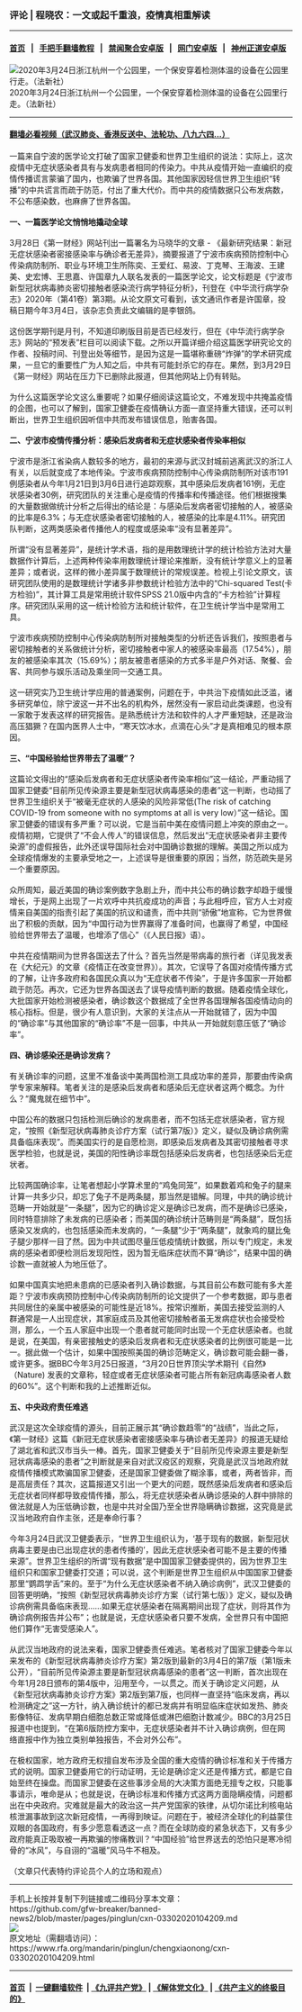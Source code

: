 ### 评论 | 程晓农：一文或起千重浪，疫情真相重解读
------------------------

#### [首页](https://github.com/gfw-breaker/banned-news2/blob/master/README.md) &nbsp;&nbsp;|&nbsp;&nbsp; [手把手翻墙教程](https://github.com/gfw-breaker/guides/wiki) &nbsp;&nbsp;|&nbsp;&nbsp; [禁闻聚合安卓版](https://github.com/gfw-breaker/bn-android) &nbsp;&nbsp;|&nbsp;&nbsp; [网门安卓版](https://github.com/oGate2/oGate) &nbsp;&nbsp;|&nbsp;&nbsp; [神州正道安卓版](https://github.com/SzzdOgate/update) 



<div id="headerimg">
 <img alt="2020年3月24日浙江杭州一个公园里，一个保安穿着检测体温的设备在公园里行走。（法新社）" src="https://www.rfa.org/mandarin/pinglun/chengxiaonong/cxn-03302020104209.html/000_1Q58CG.jpg/@@images/f78d3500-9321-4327-a66e-ec740144cfda.jpeg" title="2020年3月24日浙江杭州一个公园里，一个保安穿着检测体温的设备在公园里行走。（法新社）"/>
 <div id="headerimgcontents">
  <div id="headerimgcaption">
   <span>
    2020年3月24日浙江杭州一个公园里，一个保安穿着检测体温的设备在公园里行走。（法新社）
   </span>
   <!-- zoomattribute -->
  </div>
  <!-- headerimgcaption -->
 </div>
 <!-- headerimagecontents -->
</div>

<hr/>


#### [翻墙必看视频（武汉肺炎、香港反送中、法轮功、八九六四...）](https://github.com/gfw-breaker/banned-news2/blob/master/pages/link3.md)

<div id="storytext">
 <div>
  <div class="slot_header">
  </div>
 </div>
 <p>
  一篇来自宁波的医学论文打破了国家卫健委和世界卫生组织的说法：实际上，这次疫情中无症状感染者具有与发病患者相同的传染力。中共从疫情开始一直编织的疫情传播谎言蒙骗了国内，也欺骗了世界各国。其他国家因轻信世界卫生组织“转播”的中共谎言而疏于防范，付出了重大代价。而中共的疫情数据只公布发病数，不公布感染数，也麻痹了世界各国。
  <br/>
  <br/>
  <b>
   一、一篇医学论文悄悄地撬动全球
  </b>
  <br/>
  <br/>
  3月28日《第一财经》网站刊出一篇署名为马晓华的文章 - 《最新研究结果：新冠无症状感染者密接感染率与确诊者无差异》，摘要报道了宁波市疾病预防控制中心传染病防制所、职业与环境卫生所陈奕、王爱红、易波、丁克琴、王海波、王建美、史宏博、王思嘉、许国章九人联名发表的一篇医学论文，论文标题是《宁波市新型冠状病毒肺炎密切接触者感染流行病学特征分析》，刊登在《中华流行病学杂志》2020年（第41卷）第3期。从论文原文可看到，该文通讯作者是许国章，投稿日期今年3月4日，该杂志负责此文编辑的是李银鸽。
  <br/>
  <br/>
  这份医学期刊是月刊，不知道印刷版目前是否已经发行，但在《中华流行病学杂志》网站的“预发表”栏目可以阅读下载。之所以开篇详细介绍这篇医学研究论文的作者、投稿时间、刊登出处等细节，是因为这是一篇堪称重磅“炸弹”的学术研究成果，一旦它的重要性广为人知之后，中共有可能封杀它的存在。果然，到3月29日《第一财经》网站在压力下已删除此报道，但其他网站上仍有转贴。
  <br/>
  <br/>
  为什么这篇医学论文这么重要呢？如果仔细阅读这篇论文，不难发现中共掩盖疫情的企图，也可以了解到，国家卫健委在疫情确认方面一直坚持重大错误，还可以判断出，世界卫生组织因听信中共而发布错误信息，贻害各国。
  <br/>
  <br/>
  <b>
   二、宁波市疫情传播分析：感染后发病者和无症状感染者传染率相似
  </b>
  <br/>
  <br/>
  宁波市是浙江省染病人数较多的地方，最初的来源与武汉封城前逃离武汉的浙江人有关，以后就变成了本地传染。宁波市疾病预防控制中心传染病防制所对该市191例感染者从今年1月21日到3月6日进行追踪观察，其中感染后发病者161例，无症状感染者30例，研究团队的关注重心是疫情的传播率和传播途径。他们根据搜集的大量数据做统计分析之后得出的结论是：与感染后发病者密切接触的人，被感染的比率是6.3%；与无症状感染者密切接触的人，被感染的比率是4.11%。研究团队判断，这两类感染者传播他人的程度或感染率“没有显著差异”。
  <br/>
  <br/>
  所谓“没有显著差异”，是统计学术语，指的是用数理统计学的统计检验方法对大量数据作计算后，上述两种传染率用数理统计理论来推断，没有统计学意义上的显著差异；或者说，这样的微小差异属于数理统计的常规误差。检视上引论文原文，该研究团队使用的是数理统计学诸多非参数统计检验方法中的“Chi-squared Test(卡方检验)”，其计算工具是常用统计软件SPSS 21.0版中内含的“卡方检验”计算程序。研究团队采用的这一统计检验方法和统计软件，在卫生统计学当中是常用工具。
  <br/>
  <br/>
  宁波市疾病预防控制中心传染病防制所对接触类型的分析还告诉我们，按照患者与密切接触者的关系做统计分析，密切接触者中家人的被感染率最高（17.54%），朋友的被感染率其次（15.69%）；朋友被患者感染的方式多半是户外对话、聚餐、会客、共同参与娱乐活动及乘坐同一交通工具。
  <br/>
  <br/>
  这一研究实乃卫生统计学应用的普通案例，问题在于，中共治下疫情如此泛滥，诸多研究单位，除宁波这一并不出名的机构外，居然没有一家启动此类课题，也没有一家敢于发表这样的研究报告。是熟悉统计方法和软件的人才严重短缺，还是政治高压猖獗？在国内医界人士中，“寒天饮冰水，点滴在心头”才是真相难见的根本原因。
  <br/>
  <b>
   <br/>
   三、“中国经验给世界带去了温暖”？
  </b>
  <br/>
  <br/>
  这篇论文得出的“感染后发病者和无症状感染者传染率相似”这一结论，严重动摇了国家卫健委“目前所见传染源主要是新型冠状病毒感染的患者”这一判断，也动摇了世界卫生组织关于“被毫无症状的人感染的风险非常低(The risk of catching COVID-19 from someone with no symptoms at all is very low）”这一结论。国家卫健委的错误有多严重？可以说，它是当前中美在疫情问题上冲突的原由之一。疫情初期，它提供了“不会人传人”的错误信息，然后发出“无症状感染者非主要传染源”的虚假报告，此外还误导国际社会对中国确诊数据的理解。美国之所以成为全球疫情爆发的主要承受地之一，上述误导是很重要的原因；当然，防范疏失是另一个重要原因。
  <br/>
  <br/>
  众所周知，最近美国的确诊案例数字急剧上升，而中共公布的确诊数字却趋于缓慢增长，于是网上出现了一片欢呼中共抗疫成功的声音；与此相呼应，官方人士对疫情来自美国的指责引起了美国的抗议和谴责，而中共则“骄傲”地宣称，它为世界做出了积极的贡献，因为“中国行动为世界赢得了准备时间，也赢得了希望，中国经验给世界带去了温暖，也增添了信心”（《人民日报》语）。
  <br/>
  <br/>
  中共在疫情期间为世界各国送去了什么？首先当然是带病毒的旅行者（详见我发表在《大纪元》的文章《疫情正在改变世界》）。其次，它误导了各国对疫情传播方式的了解，让许多政府和各国民众真以为“无症状者不传染”，于是许多国家一开始都疏于防范。再次，它还为世界各国送去了误导疫情判断的数据。随着疫情全球化，大批国家开始检测被感染者，确诊数这个数据成了全世界各国理解各国疫情动向的核心指标。但是，很少有人意识到，大家的关注点从一开始就错了，因为中国的“确诊率”与其他国家的“确诊率”不是一回事，中共从一开始就刻意压低了“确诊率”。
  <br/>
  <br/>
  <b>
   四、确诊感染还是确诊发病？
  </b>
  <br/>
  <br/>
  有关确诊率的问题，这里不准备谈中美两国检测工具成功率的差异，那要由传染病学专家来解释。笔者关注的是感染后发病者和感染后无症状者这两个概念。为什么？“魔鬼就在细节中”。
  <br/>
  <br/>
  中国公布的数据只包括检测后确诊的发病患者，而不包括无症状感染者，官方规定，“按照《新型冠状病毒肺炎诊疗方案（试行第7版）》定义，疑似及确诊病例需具备临床表现”。而美国实行的是自愿检测，即感染后发病者及其密切接触者寻求医学检验，也就是说，美国的阳性确诊率既包括感染后发病者，也包括感染后无症状者。
  <br/>
  <br/>
  比较两国确诊率，让笔者想起小学算术里的“鸡兔同笼”，如果数着鸡和兔子的腿来计算一共多少只，却忘了兔子不是两条腿，那当然是错解。同理，中共的确诊统计范畴一开始就是“一条腿”，因为它的确诊定义是确诊已发病，而不是确诊已感染，同时特意排除了未发病的已感染者；而美国的确诊统计范畴则是“两条腿”，既包括感染又发病的，也包括感染而未发病的，“一条腿”少于“两条腿”，就象鸡的腿比兔子腿少那样一目了然。因为中共试图尽量压低疫情统计数据，所以专门规定，未发病的感染者即便检测后发现阳性，因为暂无临床症状而不算“确诊”，结果中国的确诊数一直就被人为地压低了。
  <br/>
  <br/>
  如果中国真实地把未患病的已感染者列入确诊数据，与其目前公布数可能有多大差距？宁波市疾病预防控制中心传染病防制所的论文提供了一个参考数据，即与患者共同居住的亲属中被感染的可能性是近18%。按常识推断，美国去接受监测的人群通常是一人出现症状，其家庭成员及其他密切接触者虽无发病症状也会接受检测，那么，一个五人家庭中出现一个患者就可能同时出现一个无症状感染者。也就是说，在美国，有亲密接触史的感染后发病者和无症状感染者的比例很可能是一比一。据此做一个估计，如果中国按照美国的确诊范畴定义，确诊数可能会翻一番，或许更多。据BBC今年3月25日报道，“3月20日世界顶尖学术期刊《自然》（Nature) 发表的文章称，轻症或者无症状感染者可能占所有新冠病毒感染者人数的60%”。这个判断和我的上述推断近似。
  <br/>
  <b>
   <br/>
   五、中央政府责任难逃
  </b>
  <br/>
  <br/>
  武汉是这次全球疫情的源头，目前正展示其“确诊数趋零”的“战绩”，当此之际，《第一财经》这篇《新冠无症状感染者密接感染率与确诊者无差异》的报道无疑给了湖北省和武汉市当头一棒。首先，国家卫健委关于“目前所见传染源主要是新型冠状病毒感染的患者”之判断就是来自对武汉疫区的观察，究竟是武汉当地政府就疫情传播模式欺骗国家卫健委，还是国家卫健委做了糊涂事，或者，两者皆非，而是高层责任？其次，这篇报道又引出一个更大的问题，既然感染后发病者和感染后无症状者同样都导致疫情传播，那么，将无症状感染者从确诊感染的人群中排除的做法就是人为压低确诊数，也是中共对全国乃至全世界隐瞒确诊数据，这究竟是武汉当地政府自作主张，还是奉命行事？
  <br/>
  <br/>
  今年3月24日武汉卫健委表示，“世界卫生组织认为，‘基于现有的数据，新型冠状病毒主要是由已出现症状的患者传播的’，因此无症状感染者可能不是主要的传播来源”。世界卫生组织的所谓“现有数据”是中国国家卫健委提供的，因为世界卫生组织只和国家卫健委打交道；可以说，这个判断是世界卫生组织从中国国家卫健委那里“鹦鹉学舌”来的。至于“为什么无症状感染者不纳入确诊病例”，武汉卫健委的回答更明确，“按照《新型冠状病毒肺炎诊疗方案（试行第七版）》定义，疑似及确诊病例需具备临床表现……如果无症状感染者在隔离期间出现了症状，则将其作为确诊病例报告并公布”；也就是说，无症状感染者只要不发病，全世界只有中国把他们算作“无害受感染人”。
  <br/>
  <br/>
  从武汉当地政府的说法来看，国家卫健委责任难逃。笔者核对了国家卫健委今年以来发布的《新型冠状病毒肺炎诊疗方案》第2版到最新的3月4日的第7版（第1版未公开），“目前所见传染源主要是新型冠状病毒感染的患者”这一判断，首次出现在今年1月28日颁布的第4版中，沿用至今，一以贯之。而关于确诊定义问题，从《新型冠状病毒肺炎诊疗方案》第2版到第7版，也同样一直坚持“临床发病，再以检测确定之”这一方针，纳入确诊统计的都已发病并有明显临床症状如发热、肺炎影像特征、发病早期白细胞总数正常或降低或淋巴细胞计数减少。BBC的3月25日报道中也提到，“在第6版防控方案中，无症状感染者并不计入确诊病例，但在网络直报中作为独立类别单独报告，不会对外公布”。
  <br/>
  <br/>
  在极权国家，地方政府无权擅自发布涉及全国的重大疫情的确诊标准和关于传播方式的说明。国家卫健委用它的行动证明，无论是确诊定义还是传播方式，都是它自始至终在操盘。而国家卫健委在这些事涉全局的大决策方面绝无擅专之权，只能事事请示，唯命是从；也就是说，在确诊标准和传播方式这两方面隐瞒疫情，问题都出在中央政府。灾难就是最大的政治这一共产党国家的铁律，从切尔诺比利核电站核泄漏事故到这次新冠疫情，一再得到映证。问题在于，被经济全球化的利益蒙住双眼的各国政府，有多少愿意看透这一点？而在全球防疫的紧急状态下，又有多少政府能真正吸取被一再欺骗的惨痛教训？“中国经验”给世界送去的恐怕只是寒冷彻骨的“冰风”，与自诩的“温暖”风马牛不相及。
  <br/>
  <br/>
  （文章只代表特约评论员个人的立场和观点）
 </p>
</div>

<hr/>
手机上长按并复制下列链接或二维码分享本文章：<br/>
https://github.com/gfw-breaker/banned-news2/blob/master/pages/pinglun/cxn-03302020104209.md <br/>
<a href='https://github.com/gfw-breaker/banned-news2/blob/master/pages/pinglun/cxn-03302020104209.md'><img src='https://github.com/gfw-breaker/banned-news2/blob/master/pages/pinglun/cxn-03302020104209.md.png'/></a> <br/>
原文地址（需翻墙访问）：https://www.rfa.org/mandarin/pinglun/chengxiaonong/cxn-03302020104209.html


------------------------
#### [首页](https://github.com/gfw-breaker/banned-news2/blob/master/README.md) &nbsp;|&nbsp; [一键翻墙软件](https://github.com/gfw-breaker/nogfw/blob/master/README.md) &nbsp;| [《九评共产党》](https://github.com/gfw-breaker/9ping.md/blob/master/README.md#九评之一评共产党是什么) | [《解体党文化》](https://github.com/gfw-breaker/jtdwh.md/blob/master/README.md) | [《共产主义的终极目的》](https://github.com/gfw-breaker/gczydzjmd.md/blob/master/README.md)


<img src='http://gfw-breaker.win/banned-news2/pages/pinglun/cxn-03302020104209.md' width='0px' height='0px'/>